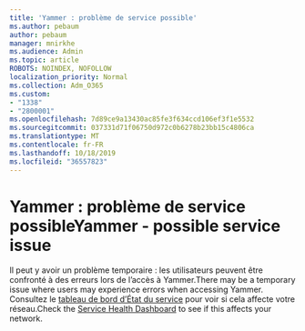 ```yaml
---
title: 'Yammer : problème de service possible'
ms.author: pebaum
author: pebaum
manager: mnirkhe
ms.audience: Admin
ms.topic: article
ROBOTS: NOINDEX, NOFOLLOW
localization_priority: Normal
ms.collection: Adm_O365
ms.custom:
- "1338"
- "2800001"
ms.openlocfilehash: 7d89ce9a13430ac85fe3f634ccd106ef3f1e5532
ms.sourcegitcommit: 037331d71f06750d972c0b6278b23bb15c4806ca
ms.translationtype: MT
ms.contentlocale: fr-FR
ms.lasthandoff: 10/18/2019
ms.locfileid: "36557823"
---
```

# <a name="yammer---possible-service-issue"></a><span data-ttu-id="290bb-102">Yammer : problème de service possible</span><span class="sxs-lookup"><span data-stu-id="290bb-102">Yammer - possible service issue</span></span>

<span data-ttu-id="290bb-103">Il peut y avoir un problème temporaire : les utilisateurs peuvent être confronté à des erreurs lors de l’accès à Yammer.</span><span class="sxs-lookup"><span data-stu-id="290bb-103">There may be a temporary issue where users may experience errors when accessing Yammer.</span></span> <span data-ttu-id="290bb-104">Consultez le [tableau de bord d’État du service](https://admin.microsoft.com/AdminPortal/Home#/servicehealth) pour voir si cela affecte votre réseau.</span><span class="sxs-lookup"><span data-stu-id="290bb-104">Check the [Service Health Dashboard](https://admin.microsoft.com/AdminPortal/Home#/servicehealth) to see if this affects your network.</span></span>
